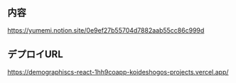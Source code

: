 ## 内容
https://yumemi.notion.site/0e9ef27b55704d7882aab55cc86c999d

## デプロイURL
https://demographiscs-react-1hh9coapp-koideshogos-projects.vercel.app/
